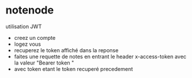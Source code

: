 # notenode

utilisation JWT 

* creez un compte 
* logez vous 
* recuperez le token affiché dans la reponse 
* faites une requette de notes en entrant le header x-access-token avec la valeur "Bearer token "
* avec token etant le token recuperé precedement
